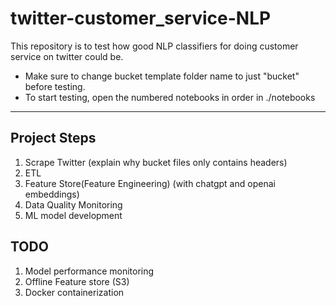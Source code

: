 # twitter-customer_service-NLP

This repository is to test how good NLP classifiers for doing customer service on twitter could be.

* Make sure to change bucket template folder name to just "bucket" before testing.
* To start testing, open the numbered notebooks in order in ./notebooks

---

## Project Steps
1. Scrape Twitter (explain why bucket files only contains headers)
2. ETL
3. Feature Store(Feature Engineering) (with chatgpt and openai embeddings)
4. Data Quality Monitoring
5. ML model development

## TODO
1. Model performance monitoring
2. Offline Feature store (S3)
3. Docker containerization 
